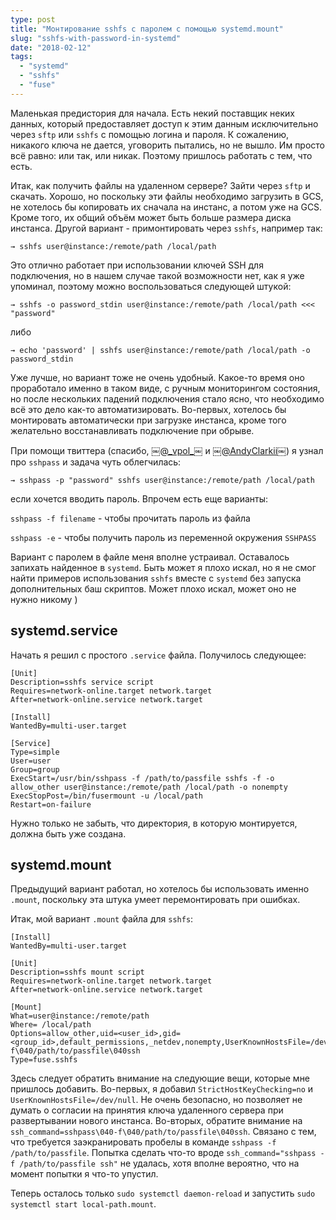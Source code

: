 ```yaml
---
type: post
title: "Монтирование sshfs с паролем с помощью systemd.mount"
slug: "sshfs-with-password-in-systemd"
date: "2018-02-12"
tags:
  - "systemd"
  - "sshfs"
  - "fuse"
---
```


Маленькая предистория для начала.
Есть некий поставщик неких данных, который предоставляет доступ к этим данным исключительно через `sftp` или `sshfs` с помощью логина и пароля. К сожалению, никакого ключа не дается, уговорить пытались, но не вышло. Им просто всё равно: или так, или никак. Поэтому пришлось работать с тем, что есть.

Итак, как получить файлы на удаленном сервере?
Зайти через `sftp` и скачать. Хорошо, но поскольку эти файлы необходимо загрузить в GCS, не хотелось бы копировать их сначала на инстанс, а потом уже на GCS. Кроме того, их общий объём может быть больше размера диска инстанса.
Другой вариант - примонтировать через `sshfs`, например так:

	→ sshfs user@instance:/remote/path /local/path

Это отлично работает при использовании ключей SSH для подключения, но в нашем случае такой возможности нет, как я уже упоминал, поэтому можно воспользоваться следующей штукой:

	→ sshfs -o password_stdin user@instance:/remote/path /local/path <<< "password"

либо

	→ echo 'password' | sshfs user@instance:/remote/path /local/path -o password_stdin

Уже лучше, но вариант тоже не очень удобный. Какое-то время оно проработало именно в таком виде, с ручным мониторингом состояния, но после нескольких падений подключения стало ясно, что необходимо всё это дело как-то автоматизировать. Во-первых, хотелось бы монтировать автоматически при загрузке инстанса, кроме того желательно восстанавливать подключение при обрыве.

При помощи твиттера (спасибо, [￼@\_vpol\_](https://twitter.com/_vpol_)￼ и [￼@AndyClarkii](https://twitter.com/AndyClarkii)￼) я узнал про `sshpass` и задача чуть облегчилась:

	→ sshpass -p "password" sshfs user@instance:/remote/path /local/path

если хочется вводить пароль. Впрочем есть еще варианты:

`sshpass -f filename` - чтобы прочитать пароль из файла

`sshpass -e` - чтобы получить пароль из переменной окружения `SSHPASS`

Вариант с паролем в файле меня вполне устраивал. Оставалось запихать найденное в `systemd`. Быть может я плохо искал, но я не смог найти примеров использования `sshfs` вместе с `systemd` без запуска дополнительных баш скриптов. Может плохо искал, может оно не нужно никому )

## systemd.service

Начать я решил с простого `.service` файла. Получилось следующее:

	[Unit]
	Description=sshfs service script
	Requires=network-online.target network.target
	After=network-online.service network.target

	[Install]
	WantedBy=multi-user.target

	[Service]
	Type=simple
	User=user
	Group=group
	ExecStart=/usr/bin/sshpass -f /path/to/passfile sshfs -f -o allow_other user@instance:/remote/path /local/path -o nonempty
	ExecStopPost=/bin/fusermount -u /local/path
	Restart=on-failure

Нужно только не забыть, что директория, в которую монтируется, должна быть уже создана.

## systemd.mount

Предыдущий вариант работал, но хотелось бы использовать именно `.mount`, поскольку эта штука умеет перемонтировать при ошибках.

Итак, мой вариант `.mount` файла для `sshfs`:

	[Install]
	WantedBy=multi-user.target

	[Unit]
	Description=sshfs mount script
	Requires=network-online.target network.target
	After=network-online.service network.target

	[Mount]
	What=user@instance:/remote/path
	Where= /local/path
	Options=allow_other,uid=<user_id>,gid=<group_id>,default_permissions,_netdev,nonempty,UserKnownHostsFile=/dev/null,StrictHostKeyChecking=no,ssh_command=sshpass\040-f\040/path/to/passfile\040ssh
	Type=fuse.sshfs

Здесь следует обратить внимание на следующие вещи, которые мне пришлось добавить.
Во-первых, я добавил `StrictHostKeyChecking=no` и `UserKnownHostsFile=/dev/null`. Не очень безопасно, но позволяет не думать о согласии на принятия ключа удаленного сервера при развертывании нового инстанса.
Во-вторых, обратите внимание на `ssh_command=sshpass\040-f\040/path/to/passfile\040ssh`. Связано с тем, что требуется заэкранировать пробелы в команде `sshpass -f /path/to/passfile`. Попытка сделать что-то вроде `ssh_command="sshpass -f /path/to/passfile ssh"` не удалась, хотя вполне вероятно, что на момент попытки я что-то упустил.

Теперь осталось только `sudo systemctl daemon-reload` и запустить `sudo systemctl start local-path.mount`.
